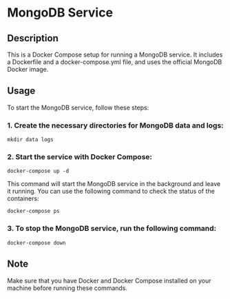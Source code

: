 # MongoDB Service

## Description

This is a Docker Compose setup for running a MongoDB service. It includes a Dockerfile and a docker-compose.yml file, and uses the official MongoDB Docker image.

## Usage

To start the MongoDB service, follow these steps:

### 1. Create the necessary directories for MongoDB data and logs:

```
mkdir data logs
```

### 2. Start the service with Docker Compose:

```
docker-compose up -d
```

This command will start the MongoDB service in the background and leave it running. You can use the following command to check the status of the containers:

```
docker-compose ps
```

### 3. To stop the MongoDB service, run the following command:

```
docker-compose down
```

## Note

Make sure that you have Docker and Docker Compose installed on your machine before running these commands.